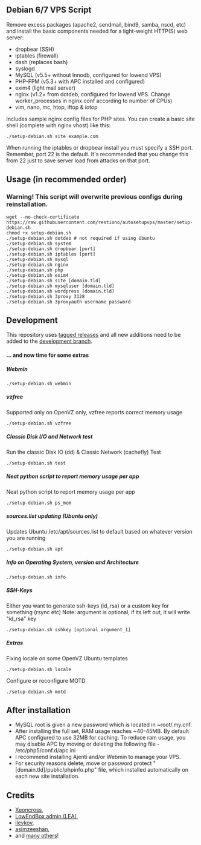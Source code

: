 ## Debian 6/7 VPS Script

Remove excess packages (apache2, sendmail, bind9, samba, nscd, etc) and install the basic components needed for a light-weight HTTP(S) web server:

 - dropbear (SSH)
 - iptables (firewall)
 - dash (replaces bash)
 - syslogd
 - MySQL (v5.5+ without Innodb, configured for lowend VPS)
 - PHP-FPM (v5.3+ with APC installed and configured)
 - exim4 (light mail server)
 - nginx (v1.2+ from dotdeb, configured for lowend VPS. Change worker_processes in nginx.conf according to number of CPUs)
 - vim, nano, mc, htop, iftop & iotop

Includes sample nginx config files for PHP sites. You can create a basic site shell (complete with nginx vhost) like this:

	./setup-debian.sh site example.com

When running the iptables or dropbear install you must specify a SSH port. Remember, port 22 is the default. It's recommended that you change this from 22 just to save server load from attacks on that port.

## Usage (in recommended order)

### Warning! This script will overwrite previous configs during reinstallation.
	
	wget --no-check-certificate https://raw.githubusercontent.com/restiono/autosetupvps/master/setup-debian.sh
	chmod +x setup-debian.sh
	./setup-debian.sh dotdeb # not required if using Ubuntu
	./setup-debian.sh system
	./setup-debian.sh dropbear [port]
	./setup-debian.sh iptables [port]
	./setup-debian.sh mysql
	./setup-debian.sh nginx
	./setup-debian.sh php
	./setup-debian.sh exim4
	./setup-debian.sh site [domain.tld]
	./setup-debian.sh mysqluser [domain.tld]
	./setup-debian.sh wordpress [domain.tld]
	./setup-debian.sh 3proxy 3128
	./setup-debian.sh 3proxyauth username password

## Development

This repository uses [tagged releases](https://github.com/Xeoncross/lowendscript/releases) and all new additions need to be added to the [development branch](https://github.com/Xeoncross/lowendscript/tree/development).

#### ... and now time for some extras

##### Webmin

	./setup-debian.sh webmin

##### vzfree

Supported only on OpenVZ only, vzfree reports correct memory usage

	./setup-debian.sh vzfree

##### Classic Disk I/O and Network test

Run the classic Disk IO (dd) & Classic Network (cachefly) Test

	./setup-debian.sh test

##### Neat python script to report memory usage per app

Neat python script to report memory usage per app

	./setup-debian.sh ps_mem

##### sources.list updating (Ubuntu only)

Updates Ubuntu /etc/apt/sources.list to default based on whatever version you are running

	./setup-debian.sh apt

##### Info on Operating System, version and Architecture

	./setup-debian.sh info

##### SSH-Keys

Either you want to generate ssh-keys (id_rsa) or a custom key for something (rsync etc)
Note: argument is optional, if its left out, it will write "id_rsa" key

	./setup-debian.sh sshkey [optional argument_1]
    
##### Extras

Fixing locale on some OpenVZ Ubuntu templates

	./setup-debian.sh locale

Configure or reconfigure MOTD

	./setup-debian.sh motd

## After installation

- MySQL root is given a new password which is located in ~root/.my.cnf.
- After installing the full set, RAM usage reaches ~40-45MB.
By default APC configured to use 32MB for caching.
To reduce ram usage, you may disable APC by moving or deleting the following file - /etc/php5/conf.d/apc.ini
- I recommend installing Ajenti and/or Webmin to manage your VPS.
- For security reasons delete, move or password protect "[domain.tld]/public/phpinfo.php" file, which installed automatically on each new site installation.


## Credits

- [Xeoncross](https://github.com/Xeoncross/lowendscript),
- [LowEndBox admin (LEA)](https://github.com/lowendbox/lowendscript),
- [ilevkov](https://github.com/ilevkov/lowendscript),
- [asimzeeshan](https://github.com/asimzeeshan),
- and [many others](https://github.com/Xeoncross/lowendscript/graphs/contributors)!
